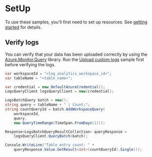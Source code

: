 # SetUp

To use these samples, you'll first need to set up resources. See [getting started](https://github.com/Azure/azure-sdk-for-net/blob/main/sdk/monitor/Azure.Monitor.Ingestion/README.md#getting-started) for details.

## Verify logs

You can verify that your data has been uploaded correctly by using the [Azure.Monitor.Query](https://github.com/Azure/azure-sdk-for-net/blob/main/sdk/monitor/Azure.Monitor.Query/README.md#install-the-package) library. Run the [Upload custom logs](#upload-custom-logs) sample first before verifying the logs.

```C# Snippet:VerifyLogs
var workspaceId = "<log_analytics_workspace_id>";
var tableName = "<table_name>";

var credential = new DefaultAzureCredential();
LogsQueryClient logsQueryClient = new(credential);

LogsBatchQuery batch = new();
string query = tableName + " | Count;";
string countQueryId = batch.AddWorkspaceQuery(
    workspaceId,
    query,
    new QueryTimeRange(TimeSpan.FromDays(1)));

Response<LogsBatchQueryResultCollection> queryResponse =
    logsQueryClient.QueryBatch(batch);

Console.WriteLine("Table entry count: " +
    queryResponse.Value.GetResult<int>(countQueryId).Single());
```
